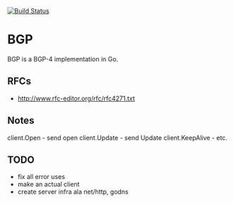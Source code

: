 [![Build Status](https://travis-ci.org/miekg/bgp.svg?branch=master)](https://travis-ci.org/miekg/bgp)

# BGP

BGP is a BGP-4 implementation in Go.

## RFCs

* <http://www.rfc-editor.org/rfc/rfc4271.txt>

## Notes

client.Open - send open
client.Update - send Update
client.KeepAlive - etc.

## TODO

* fix all error uses
* make an actual client
* create server infra ala net/http, godns
